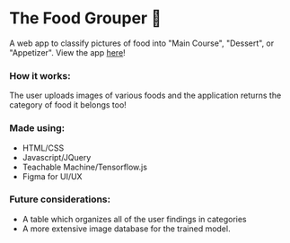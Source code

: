# The Food Grouper 🥘
A web app to classify pictures of food into "Main Course", "Dessert", or "Appetizer". View the app [here](https://the-food-grouper.vercel.app/)!

### How it works:
The user uploads images of various foods and the application returns the category of food it belongs too!

### Made using:
- HTML/CSS
- Javascript/JQuery
- Teachable Machine/Tensorflow.js
- Figma for UI/UX

### Future considerations:
- A table which organizes all of the user findings in categories
- A more extensive image database for the trained model. 
